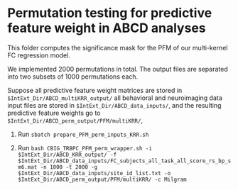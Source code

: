 # Permutation testing for predictive feature weight in ABCD analyses

This folder computes the significance mask for the PFM of our multi-kernel FC regression model.

We implemented 2000 permutations in total. The output files are separated into two subsets of 1000 permutations each.

Suppose all predictive feature weight matrices are stored in `$IntExt_Dir/ABCD_multiKRR_output/` all behavioral and neuroimaging data input files are stored in `$IntExt_Dir/ABCD_data_inputs/`, and the resulting predictive feature weights go to `$IntExt_Dir/ABCD_perm_output/PFM/multiKRR/`,


1. Run `sbatch prepare_PFM_perm_inputs_KRR.sh`

2. Run `bash CBIG_TRBPC_PFM_perm_wrapper.sh -i $IntExt_Dir/ABCD_KRR_output/ -f $IntExt_Dir/ABCD_data_inputs/FC_subjects_all_task_all_score_rs_bp_sm6.mat -n 1000 -t 2000 -g $IntExt_Dir/ABCD_data_inputs/site_id_list.txt -o $IntExt_Dir/ABCD_perm_output/PFM/multiKRR/ -c Milgram`
